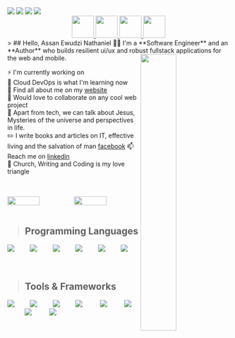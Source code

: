 <!-- ![header](https://capsule-render.vercel.app/api?type=waving&color=0:EEFF00,100:a82da8&theme=darko&height=300&header=I%20am%20Assan %20Ewudzi%20Nathaniel&text=Welcome%20to%20my%20Profile&fontSize=50) -->
<section align="justify">
<!-- ![header](https://capsule-render.vercel.app/api?type=waving&color=0:EEFF00,100:a82da8&height=100&&textBg=false&rotate=0&fontAlignX=20&section=header&text=Welcome%20to%20my%20Profile&fontSize=40&fontColor=fdfff5&&animation=twinkling) -->
   <img src="[https://capsule-render.vercel.app/api?type=wave&color=auto&height=300&section=header&text=capsule%20render&fontSize=90](https://capsule-render.vercel.app/api?type=waving&color=0:EEFF00,100:a82da8&height=100&&textBg=false&rotate=0&fontAlignX=20&section=header&text=Welcome%20to%20my%20Profile&fontSize=40&fontColor=fdfff5&&animation=twinkling)" />
    <img src="[https://capsule-render.vercel.app/api?type=wave&color=auto&height=300&section=header&text=capsule%20render&fontSize=90](https://capsule-render.vercel.app/api?type=waving&color=0:EEFF00,100:a82da8&height=100&&textBg=false&rotate=0&fontAlignX=20&section=header&text=Welcome%20to%20my%20Profile&fontSize=40&fontColor=fdfff5&&animation=twinkling)" />
    <img src="[https://capsule-render.vercel.app/api?type=wave&color=auto&height=300&section=header&text=capsule%20render&fontSize=90](https://capsule-render.vercel.app/api?type=waving&color=0:EEFF00,100:a82da8&height=100&&textBg=false&rotate=0&fontAlignX=20&section=header&text=Welcome%20to%20my%20Profile&fontSize=40&fontColor=fdfff5&&animation=twinkling)" />
    <img src="[https://capsule-render.vercel.app/api?type=wave&color=auto&height=300&section=header&text=capsule%20render&fontSize=90](https://capsule-render.vercel.app/api?type=waving&color=0:EEFF00,100:a82da8&height=100&&textBg=false&rotate=0&fontAlignX=20&section=header&text=Welcome%20to%20my%20Profile&fontSize=40&fontColor=fdfff5&&animation=twinkling)" />
 </section>

<section align="center">
<a href="https://www.instagram.com/thepiyushmalhotra/">
  <img height="50" src="https://user-images.githubusercontent.com/46517096/166974368-9798f39f-1f46-499c-b14e-81f0a3f83a06.png"/>
</a>
   <a href="https://www.instagram.com/thepiyushmalhotra/">
  <img height="50" src="https://user-images.githubusercontent.com/46517096/166974368-9798f39f-1f46-499c-b14e-81f0a3f83a06.png"/>
</a>
   <a href="https://www.instagram.com/thepiyushmalhotra/">
  <img height="50" src="https://user-images.githubusercontent.com/46517096/166974368-9798f39f-1f46-499c-b14e-81f0a3f83a06.png"/>
</a>
   <a href="https://www.instagram.com/thepiyushmalhotra/">
  <img height="50" src="https://user-images.githubusercontent.com/46517096/166974368-9798f39f-1f46-499c-b14e-81f0a3f83a06.png"/>
</a>
  </section>
> ## Hello, Assan Ewudzi Nathaniel 🐱‍💻
I'm a **Software Engineer** and an **Author** who builds resilient ui/ux and robust fullstack applications for the web and mobile.


<img align="right" src="https://github-readme-stats.vercel.app/api/top-langs/?username=faddalibrahim&layout=compact&theme=ayu-mirage&hide_border=true&count_private=true&langs_count=10" width="40%"/>

⚡ I'm currently working on [](https://github.com/gdscashesi/ashesi-hackers-league)  
🔭 Cloud DevOps is what I'm learning now  
🌱 Find all about me on my [website](https://pixynate.web.app)  
👯 Would love to collaborate on any cool web project    
💬 Apart from tech, we can talk about Jesus, Mysteries of the universe and perspectives in life.  
✏️ I write books and articles on IT, effective living and the salvation of man [facebook]([https://dev.to/faddalibrahim](https://web.facebook.com/people/Nathaniel-E-Assan/100009019927936/))  
📫 Reach me on [linkedin](https://www.linkedin.com/in/enassan)    
🎉 Church, Writing and Coding is my love triangle

<br />
<br />

<div style="display:flex;justify-content: space-between">
<img src="https://github-readme-streak-stats.herokuapp.com/?user=faddalibrahim&theme=ayu-mirage&hide_border=true" width="49.5%"/>

<img src="https://github-readme-stats.vercel.app/api?username=faddalibrahim&show_icons=true&include_all_commits=true&theme=ayu-mirage&hide_border=true&count_private=true" width="49.5%"/>

</div>  
<br/>

> ## Programming Languages

<img src="https://skillicons.dev/icons?i=js"/>&nbsp;&nbsp;&nbsp;&nbsp;&nbsp;&nbsp;&nbsp;&nbsp;
<img src="https://skillicons.dev/icons?i=ts"/>&nbsp;&nbsp;&nbsp;&nbsp;&nbsp;&nbsp;&nbsp;&nbsp;
<img src="https://skillicons.dev/icons?i=java"/>&nbsp;&nbsp;&nbsp;&nbsp;&nbsp;&nbsp;&nbsp;&nbsp;
<img src="https://skillicons.dev/icons?i=php"/>&nbsp;&nbsp;&nbsp;&nbsp;&nbsp;&nbsp;&nbsp;&nbsp;
<img src="https://skillicons.dev/icons?i=cplusplus"/>&nbsp;&nbsp;&nbsp;&nbsp;&nbsp;&nbsp;&nbsp;&nbsp;
<img src="https://skillicons.dev/icons?i=bash"/>&nbsp;&nbsp;&nbsp;&nbsp;&nbsp;&nbsp;&nbsp;&nbsp;
<br/>
<br/>

> ## Tools & Frameworks

<img src="https://skillicons.dev/icons?i=react"/>&nbsp;&nbsp;&nbsp;&nbsp;&nbsp;&nbsp;&nbsp;&nbsp;
<img src="https://skillicons.dev/icons?i=vue"/>&nbsp;&nbsp;&nbsp;&nbsp;&nbsp;&nbsp;&nbsp;&nbsp;
<img src="https://skillicons.dev/icons?i=nodejs"/>&nbsp;&nbsp;&nbsp;&nbsp;&nbsp;&nbsp;&nbsp;&nbsp;
<img src="https://skillicons.dev/icons?i=git"/>&nbsp;&nbsp;&nbsp;&nbsp;&nbsp;&nbsp;&nbsp;&nbsp;&nbsp;
<img src="https://skillicons.dev/icons?i=googlecloud"/>&nbsp;&nbsp;&nbsp;&nbsp;&nbsp;&nbsp;&nbsp;&nbsp;&nbsp;
<img src="https://skillicons.dev/icons?i=laravel"/>&nbsp;&nbsp;&nbsp;&nbsp;&nbsp;&nbsp;&nbsp;&nbsp;&nbsp;
<img src="https://skillicons.dev/icons?i=postgres"/>&nbsp;&nbsp;&nbsp;&nbsp;&nbsp;&nbsp;&nbsp;&nbsp;&nbsp;
<img src="https://skillicons.dev/icons?i=mysql"/>&nbsp;&nbsp;&nbsp;&nbsp;&nbsp;&nbsp;&nbsp;&nbsp;&nbsp;
<!-- <img src="https://skillicons.dev/icons?i=vim"/>&nbsp;&nbsp;&nbsp;&nbsp;&nbsp;&nbsp;&nbsp;&nbsp;&nbsp; -->



<!-- ![GitHub Activity Graph](https://activity-graph.herokuapp.com/graph?username=faddalibrahim&theme=react-dark) -->



<!--
**enassa/enassa** is a ✨ _special_ ✨ repository because its `README.md` (this file) appears on your GitHub profile.

Here are some ideas to get you started:

- 🔭 I’m currently working on ...
- 🌱 I’m currently learning ...
- 👯 I’m looking to collaborate on ...
- 🤔 I’m looking for help with ...
- 💬 Ask me about ...
- 📫 How to reach me: ...
- 😄 Pronouns: ...
- ⚡ Fun fact: ...
-->

